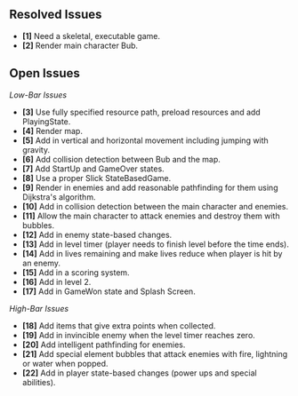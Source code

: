 ## Resolved Issues ##

- **[1]** Need a skeletal, executable game.
- **[2]** Render main character Bub.

## Open Issues ##
 
*Low-Bar Issues*
- **[3]** Use fully specified resource path, preload resources and add PlayingState.
- **[4]** Render map.
- **[5]** Add in vertical and horizontal movement including jumping with gravity.
- **[6]** Add collision detection between Bub and the map.
- **[7]** Add StartUp and GameOver states.
- **[8]** Use a proper Slick StateBasedGame.
- **[9]** Render in enemies and add reasonable pathfinding for them using Dijkstra's algorithm.
- **[10]** Add in collision detection between the main character and enemies.
- **[11]** Allow the main character to attack enemies and destroy them with bubbles.
- **[12]** Add in enemy state-based changes.
- **[13]** Add in level timer (player needs to finish level before the time ends).
- **[14]** Add in lives remaining and make lives reduce when player is hit by an enemy.
- **[15]** Add in a scoring system.
- **[16]** Add in level 2.
- **[17]** Add in GameWon state and Splash Screen.

*High-Bar Issues*
- **[18]** Add items that give extra points when collected.
- **[19]** Add in invincible enemy when the level timer reaches zero.
- **[20]** Add intelligent pathfinding for enemies.
- **[21]** Add special element bubbles that attack enemies with fire, lightning or water when popped.
- **[22]** Add in player state-based changes (power ups and special abilities).